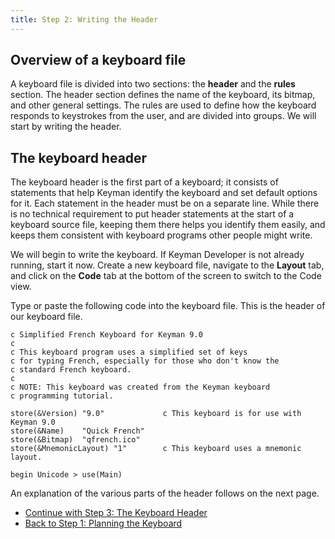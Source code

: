 ```yaml
---
title: Step 2: Writing the Header
---
```


## Overview of a keyboard file

A keyboard file is divided into two sections: the **header** and the
**rules** section. The header section defines the name of the keyboard,
its bitmap, and other general settings. The rules are used to define how
the keyboard responds to keystrokes from the user, and are divided into
groups. We will start by writing the header.

## The keyboard header

The keyboard header is the first part of a keyboard; it consists of
statements that help Keyman identify the keyboard and set default
options for it. Each statement in the header must be on a separate line.
While there is no technical requirement to put header statements at the
start of a keyboard source file, keeping them there helps you identify
them easily, and keeps them consistent with keyboard programs other
people might write.

We will begin to write the keyboard. If Keyman Developer is not already
running, start it now. Create a new keyboard file, navigate to the
**Layout** tab, and click on the **Code** tab at the bottom of the
screen to switch to the Code view.

Type or paste the following code into the keyboard file. This is the
header of our keyboard file.

``` keyman
c Simplified French Keyboard for Keyman 9.0
c
c This keyboard program uses a simplified set of keys
c for typing French, especially for those who don't know the
c standard French keyboard.
c
c NOTE: This keyboard was created from the Keyman keyboard
c programming tutorial.

store(&Version) "9.0"             c This keyboard is for use with Keyman 9.0
store(&Name)    "Quick French"
store(&Bitmap)  "qfrench.ico"
store(&MnemonicLayout) "1"        c This keyboard uses a mnemonic layout.

begin Unicode > use(Main)
```

An explanation of the various parts of the header follows on the next
page.

-   [Continue with Step 3: The Keyboard Header](step-3)
-   [Back to Step 1: Planning the Keyboard](step-1)
